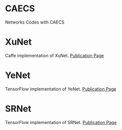 # CAECS
Networks Codes with CAECS

# XuNet
Caffe implementation of XuNet.
[Publication Page](https://ieeexplore.ieee.org/abstract/document/7444146)
# YeNet
TensorFlow implementation of YeNet.
[Publication Page](https://ieeexplore.ieee.org/document/7937836)
# SRNet
TensorFlow implementation of SRNet.
[Publication Page](https://ieeexplore.ieee.org/document/8470101)
